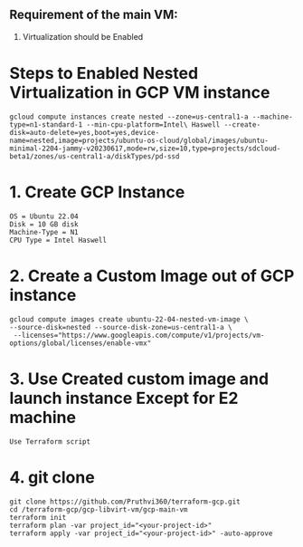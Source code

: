 ## Requirement of the main VM:

1. Virtualization should be Enabled

# Steps to Enabled Nested Virtualization in GCP VM instance
```
gcloud compute instances create nested --zone=us-central1-a --machine-type=n1-standard-1 --min-cpu-platform=Intel\ Haswell --create-disk=auto-delete=yes,boot=yes,device-name=nested,image=projects/ubuntu-os-cloud/global/images/ubuntu-minimal-2204-jammy-v20230617,mode=rw,size=10,type=projects/sdcloud-beta1/zones/us-central1-a/diskTypes/pd-ssd
```
# 1. Create GCP Instance
```
OS = Ubuntu 22.04
Disk = 10 GB disk
Machine-Type = N1
CPU Type = Intel Haswell
```
# 2. Create a Custom Image out of GCP instance
```
gcloud compute images create ubuntu-22-04-nested-vm-image \
--source-disk=nested --source-disk-zone=us-central1-a \
 --licenses="https://www.googleapis.com/compute/v1/projects/vm-options/global/licenses/enable-vmx"
```

# 3. Use Created custom image and launch instance Except for E2 machine 
```
Use Terraform script
```
# 4. git clone

```
git clone https://github.com/Pruthvi360/terraform-gcp.git
cd /terraform-gcp/gcp-libvirt-vm/gcp-main-vm
terraform init
terraform plan -var project_id="<your-project-id>"
terraform apply -var project_id="<your-project-id>" -auto-approve
```
